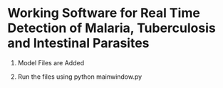 # Working Software for Real Time Detection of Malaria, Tuberculosis and Intestinal Parasites 

1. Model Files are Added

2. Run the files using python mainwindow.py
